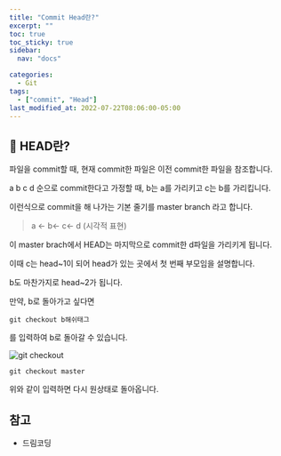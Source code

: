 ```yaml
---
title: "Commit Head란?"
excerpt: ""
toc: true
toc_sticky: true
sidebar:
  nav: "docs"

categories:
  - Git
tags:
  - ["commit", "Head"]
last_modified_at: 2022-07-22T08:06:00-05:00
---
```


## 📄 HEAD란?

파일을 commit할 때, 현재 commit한 파일은 이전 commit한 파일을 참조합니다.

a b c d 순으로 commit한다고 가정할 때, b는 a를 가리키고 c는 b를 가리킵니다.

이런식으로 commit을 해 나가는 기본 줄기를 master branch 라고 합니다.

> a <- b<- c<- d (시각적 표현)

이 master brach에서 HEAD는 마지막으로 commit한 d파일을 가리키게 됩니다.

이때 c는 head~1이 되어 head가 있는 곳에서 첫 번째 부모임을 설명합니다.

b도 마찬가지로 head~2가 됩니다.

만약, b로 돌아가고 싶다면

```
git checkout b해쉬태그
```

를 입력하여 b로 돌아갈 수 있습니다.

![git checkout](https://user-images.githubusercontent.com/56298540/180416896-3faceac3-222d-4340-9c7d-0ded87a32286.PNG)

```
git checkout master
```

위와 같이 입력하면 다시 원상태로 돌아옵니다.

## 참고

- 드림코딩
